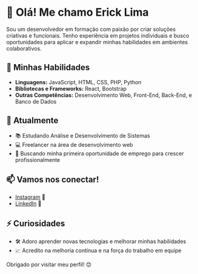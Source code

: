 # 👋 Olá! Me chamo Erick Lima

Sou um desenvolvedor em formação com paixão por criar soluções criativas e funcionais. Tenho experiência em projetos individuais e busco oportunidades para aplicar e expandir minhas habilidades em ambientes colaborativos.

## 🚀 Minhas Habilidades

- **Linguagens:** JavaScript, HTML, CSS, PHP, Python
- **Bibliotecas e Frameworks:** React, Bootstrap
- **Outras Competências:** Desenvolvimento Web, Front-End, Back-End, e Banco de Dados

## 🌱 Atualmente

- 📚 Estudando Análise e Desenvolvimento de Sistemas
- 💻 Freelancer na área de desenvolvimento web
- 🎯 Buscando minha primeira oportunidade de emprego para crescer profissionalmente

## 📫 Vamos nos conectar!

- [Instagram](https://www.instagram.com/erick.devs?igsh=MXd2bmxweG53YzRsNg==) 📸
- [LinkedIn](https://www.linkedin.com/in/erick-borges-farias-lima-b354762ba?utm_source=share&utm_campaign=share_via&utm_content=profile&utm_medium=android_app) 🔗

## ⚡ Curiosidades

- 🛠️ Adoro aprender novas tecnologias e melhorar minhas habilidades
- 📈 Acredito na melhoria contínua e na força do trabalho em equipe

Obrigado por visitar meu perfil! 😊
